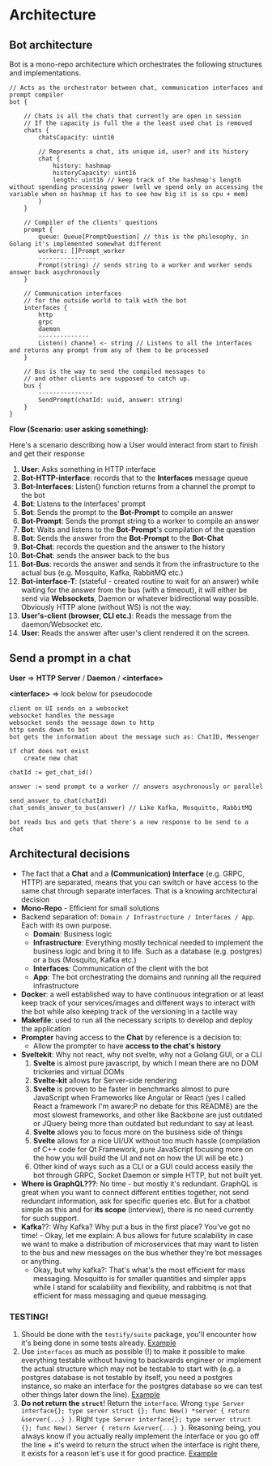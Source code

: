 # Architecture

## Bot architecture

Bot is a mono-repo architecture which orchestrates the following structures and implementations.

```
// Acts as the orchestrator between chat, communication interfaces and prompt compiler
bot {

    // Chats is all the chats that currently are open in session
    // If the capacity is full the a the least used chat is removed
    chats {
        chatsCapacity: uint16
        
        // Represents a chat, its unique id, user? and its history
        chat {
            history: hashmap
            historyCapacity: uint16
            length: uint16 // keep track of the hashmap's length without spending processing power (well we spend only on accessing the variable when on hashmap it has to see how big it is so cpu + mem)
        }
    }
    
    // Compiler of the clients' questions
    prompt {
        queue: Queue[PromptQuestion] // this is the philosophy, in Golang it's implemented somewhat different
        workers: []Prompt_worker
        ----------------
        Prompt(string) // sends string to a worker and worker sends answer back asychronously
    }
    
    // Communication interfaces
    // for the outside world to talk with the bot
    interfaces {
        http
        grpc
        daemon
        --------------
        Listen() channel <- string // Listens to all the interfaces and returns any prompt from any of them to be processed
    }
    
    // Bus is the way to send the compiled messages to
    // and other clients are supposed to catch up.
    bus {
        ---------------
        SendPrompt(chatId: uuid, answer: string)
    }
}
```

**Flow (Scenario: user asking something):**

Here's a scenario describing how a User would interact from start to finish and get their response

1. **User**: Asks something in HTTP interface
2. **Bot-HTTP-interface**: records that to the **Interfaces** message queue
3. **Bot-Interfaces**: Listen() function returns from a channel the prompt to the bot
4. **Bot**: Listens to the interfaces' prompt
5. **Bot**: Sends the prompt to the **Bot-Prompt** to compile an answer
6. **Bot-Prompt**: Sends the prompt string to a worker to compile an answer
7. **Bot**: Waits and listens to the **Bot-Prompt**'s compilation of the question
8. **Bot**: Sends the answer from the **Bot-Prompt** to the **Bot-Chat**
9. **Bot-Chat**: records the question and the answer to the history
10. **Bot-Chat**: sends the answer back to the bus
11. **Bot-Bus**: records the answer and sends it from the infrastructure to the actual bus (e.g. Mosquito, Kafka, RabbitMQ etc.)
12. **Bot-interface-T**: (stateful - created routine to wait for an answer) while waiting for the answer from the bus (with a timeout), it will either be send via **Websockets**, Daemon or whatever bidirectional way possible. Obviously HTTP alone (without WS) is not the way.
13. **User's-client (browser, CLI etc.)**: Reads the message from the daemon/Websocket etc.
14. **User**: Reads the answer after user's client rendered it on the screen.

## Send a prompt in a chat

**User** => **HTTP Server** / **Daemon** / **\<interface\>**

**\<interface\>** => look below for pseudocode

```
client on UI sends on a websocket
websocket handles the message
websocket sends the message down to http
http sends down to bot
bot gets the information about the message such as: ChatID, Messenger

if chat does not exist
    create new chat

chatId := get_chat_id()
    
answer := send prompt to a worker // answers asychronously or parallel

send_answer_to_chat(chatId)
chat_sends_answer_to_bus(answer) // Like Kafka, Mosquitto, RabbitMQ

bot reads bus and gets that there's a new response to be send to a chat
```

## Architectural decisions

- The fact that a **Chat** and a **(Communication) Interface** (e.g. GRPC, HTTP) are separated, means that you can switch or have access to the same chat through separate interfaces. That is a knowing architectural decision
- **Mono-Repo** - Efficient for small solutions
- Backend separation of: `Domain / Infrastructure / Interfaces / App`. Each with its own purpose.
    - **Domain**: Business logic
    - **Infrastructure**: Everything mostly technical needed to implement the business logic and bring it to life. Such as a database (e.g. postgres) or a bus (Mosquito, Kafka etc.)
    - **Interfaces**: Communication of the client with the bot
    - **App**: The bot orchestrating the domains and running all the required infrastructure
- **Docker**: a well established way to have continuous integration or at least keep track of your services/images and different ways to interact with the bot while also keeping track of the versioning in a tactile way
- **Makefile**: used to run all the necessary scripts to develop and deploy the application
- **Prompter** having access to the **Chat** by reference is a decision to:
    - Allow the prompter to have **access to the chat's history**
- **Sveltekit**: Why not react, why not svelte, why not a Golang GUI, or a CLI
    1. **Svelte** is almost pure javascript, by which I mean there are no DOM trickeries and virtual DOMs
    2. **Svelte-kit** allows for Server-side rendering
    3. **Svelte** is proven to be faster in benchmarks almost to pure JavaScript when Frameworks like Angular or React (yes I called React a framework I'm aware:P no debate for this README) are the most slowest frameworks, and other like Backbone are just outdated or JQuery being more than outdated but redundant to say at least.
    4. **Svelte** allows you to focus more on the business side of things
    5. **Svelte** allows for a nice UI/UX without too much hassle (compilation of C++ code for Qt Framework, pure JavaScript focusing more on the how you will build the UI and not on how the UI will be etc.)
    6. Other kind of ways such as a CLI or a GUI could access easily the bot through GRPC, Socket Daemon or simple HTTP, but not built yet.
- **Where is GraphQL???**: No time - but mostly it's redundant. GraphQL is great when you want to connect different entities together, not send redundant information, ask for specific queries etc. But for a chatbot simple as this and for **its scope** (interview), there is no need currently for such support.
- **Kafka**??: Why Kafka? Why put a bus in the first place? You've got no time! - Okay, let me explain: A bus allows for
  future scalability in case we want to make a distribution of microservices that may want to listen to the bus and new
  messages on the bus whether they're bot messages or anything.
  - Okay, but why kafka?: That's what's the most efficient for mass messaging. Mosquitto is for smaller quantities and
    simpler apps while I stand for scalability and flexibility, and rabbitmq is not that efficient for mass messaging
    and queue messaging.

### TESTING!

1. Should be done with the `testify/suite` package, you'll encounter how it's being done in some tests already. [Example](../internal/libs/lists/lists_test.go)
2. Use `interfaces` as much as possible \(!\) to make it possible to make everything testable without having to backwards engineer or implement the actual structure which may not be testable to start with (e.g. a postgres database is not testable by itself, you need a postgres instance, so make an interface for the postgres database so we can test other things later down the line). [Example](../internal/bot/interfaces/interfaces.go)
3. **Do not return the `struct`**! Return the `interface`. Wrong `type Server interface{}; type server struct {}; func New() *server { return &server{...} }`. Right `type Server interface{}; type server struct {}; func New() Server { return &server{...} }`. Reasoning being, you always know if you actually really implement the interface or you go off the line + it's weird to return the struct when the interface is right there, it exists for a reason let's use it for good practice. [Example](../internal/bot/interfaces/http_server/server.go)
